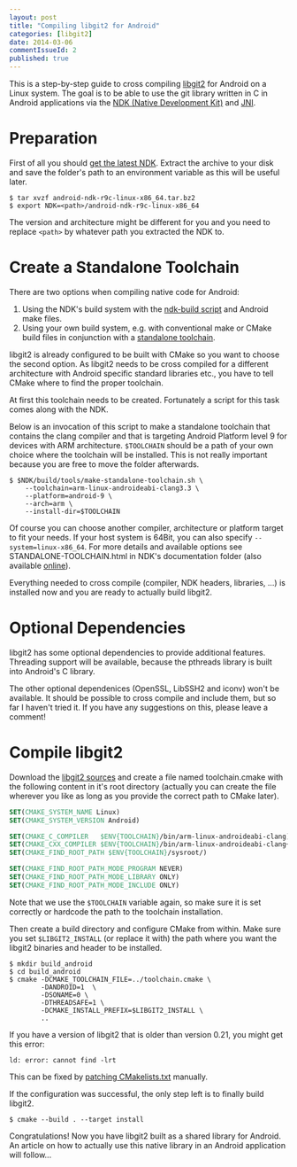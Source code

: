 ```yaml
---
layout: post
title: "Compiling libgit2 for Android"
categories: [libgit2]
date: 2014-03-06
commentIssueId: 2
published: true 
---
```


This is a step-by-step guide to cross compiling [libgit2](http://libgit2.github.com/) for Android
on a Linux system. The goal is to be able to use the git library written in C in Android
applications via the [NDK (Native Development Kit)](https://developer.android.com/tools/sdk/ndk/index.html)
and [JNI](http://developer.android.com/training/articles/perf-jni.html).

# Preparation

First of all you should [get the latest NDK](https://developer.android.com/tools/sdk/ndk/index.html).
Extract the archive to your disk and save the folder's path to an environment variable as this will be
useful later.

```shell
$ tar xvzf android-ndk-r9c-linux-x86_64.tar.bz2
$ export NDK=<path>/android-ndk-r9c-linux-x86_64
```

The version and architecture might be different for you
and you need to replace `<path>` by whatever path you extracted the NDK to.

# Create a Standalone Toolchain

There are two options when compiling native code for Android:

1. Using the NDK's build system with the [ndk-build script](http://www.kandroid.org/ndk/docs/NDK-BUILD.html)
    and Android make files.
2. Using your own build system, e.g. with conventional make or CMake build files in conjunction with
    a [standalone toolchain](http://www.kandroid.org/ndk/docs/STANDALONE-TOOLCHAIN.html).

libgit2 is already configured to be built with CMake so you want to choose the second option.
As libgit2 needs to be cross compiled for a different architecture with Android specific standard libraries
etc., you have to tell CMake where to find the proper toolchain.

At first this toolchain needs to be created. Fortunately a script for this task comes along with the NDK.

Below is an invocation of this script to make a standalone toolchain that contains the clang compiler and that
is targeting Android Platform level 9 for devices with ARM architecture.
`$TOOLCHAIN` should be a path of your own choice where the toolchain
will be installed. This is not really important because you are free to move the folder afterwards.

```Shell
$ $NDK/build/tools/make-standalone-toolchain.sh \
    --toolchain=arm-linux-androideabi-clang3.3 \
    --platform=android-9 \
    --arch=arm \
    --install-dir=$TOOLCHAIN
```

Of course you can choose another compiler, architecture or platform target to fit your needs.
If your host system is 64Bit, 
you can also specify `--system=linux-x86_64`. For more details and available options see
STANDALONE-TOOLCHAIN.html in NDK's documentation folder 
(also available [online](http://www.kandroid.org/ndk/docs/STANDALONE-TOOLCHAIN.html)).

Everything needed to cross compile (compiler, NDK headers, libraries, ...) is installed now and 
you are ready to actually build libgit2.

# Optional Dependencies

libgit2 has some optional dependencies to provide additional features.
Threading support will be available, because the pthreads library is built into
Android's C library.

The other optional dependenices (OpenSSL, LibSSH2 and iconv) won't be available. It should be possible
to cross compile and include them, but so far I haven't tried it. If you have any suggestions on this,
please leave a comment!

# Compile libgit2

Download the [libgit2 sources](https://github.com/libgit2/libgit2/releases) and create a file named
toolchain.cmake with the following content in it's root directory
(actually you can create the file wherever you like as long as you provide the correct path to CMake later).

```CMake
SET(CMAKE_SYSTEM_NAME Linux)
SET(CMAKE_SYSTEM_VERSION Android)

SET(CMAKE_C_COMPILER   $ENV{TOOLCHAIN}/bin/arm-linux-androideabi-clang)
SET(CMAKE_CXX_COMPILER $ENV{TOOLCHAIN}/bin/arm-linux-androideabi-clang++)
SET(CMAKE_FIND_ROOT_PATH $ENV{TOOLCHAIN}/sysroot/)

SET(CMAKE_FIND_ROOT_PATH_MODE_PROGRAM NEVER)
SET(CMAKE_FIND_ROOT_PATH_MODE_LIBRARY ONLY)
SET(CMAKE_FIND_ROOT_PATH_MODE_INCLUDE ONLY)
```

Note that we use the `$TOOLCHAIN` variable again, so make sure it is set correctly or hardcode the path
to the toolchain installation.

Then create a build directory and configure CMake from within. Make sure you set `$LIBGIT2_INSTALL`
(or replace it with) the path where you want the libgit2 binaries and header to be installed.

```Shell
$ mkdir build_android
$ cd build_android
$ cmake -DCMAKE_TOOLCHAIN_FILE=../toolchain.cmake \
        -DANDROID=1  \
        -DSONAME=0 \
        -DTHREADSAFE=1 \
        -DCMAKE_INSTALL_PREFIX=$LIBGIT2_INSTALL \
        .. 
```

If you have a version of libgit2 that is older than version 0.21, you might get this error:

```
ld: error: cannot find -lrt
```

This can be fixed by
[patching CMakelists.txt](https://github.com/libgit2/libgit2/commit/5af69ee96af6dfae0f9069c6cda5281861b0da5c)
manually.

If the configuration was successful, the only step left is to finally build libgit2.

```Shell
$ cmake --build . --target install
```

Congratulations! Now you have libgit2 built as a shared library for Android.  
An article on how to actually use this native library in an Android application will follow...
